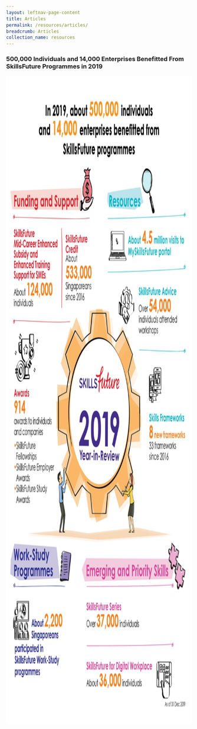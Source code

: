 ```yaml
---
layout: leftnav-page-content
title: Articles
permalink: /resources/articles/
breadcrumb: Articles
collection_name: resources
---
```

<h3>500,000 Individuals and 14,000 Enterprises Benefitted From SkillsFuture Programmes in 2019</h3>

<img src="/images/review.jpg" align="center" style="width:1240px;height:1750px;">

